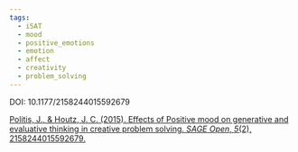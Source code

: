 ```yaml
---
tags:
  - iSAT
  - mood
  - positive_emotions
  - emotion
  - affect
  - creativity
  - problem_solving
---
```


DOI: 10.1177/2158244015592679

[Politis, J., & Houtz, J. C. (2015). Effects of Positive mood on generative and evaluative thinking in creative problem solving. _SAGE Open_, _5_(2), 2158244015592679.](https://journals.sagepub.com/doi/pdf/10.1177/2158244015592679)